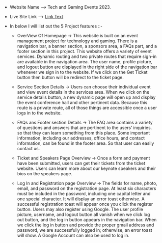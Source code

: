 - Website Name --> Tech and Gaming Events 2023.
- Live Site Link --> [Link Text](http://second-sleep.surge.sh/)




- In below I will list out the 5 Project features ::-

  - OverView Of Homepage ->
This website is built on an event management project for technology and gaming. There is a navigation bar, a banner section, a sponsors area, a FAQs part, and a footer section in this project. This website offers a variety of event services. Dynamic routing and two private routes that require sign-in are available in the navigation area. The user name, profile picture, and logout button are displayed in the right side of the navigation bar whenever we sign in to the website. If we click on the Get Ticket button then button will be redirect to the ticket page.
   

  - Service Section Details -> 
Users can choose their individual event and view event details in the services area. When we click on the service details button, a new dynamic page will open up and display the event conference hall and other pertinent data. Because this route is a private route, all of those things are accessible once a user logs in to the website.


   - FAQs ans Footer section Details -> 
The FAQ area contains a variety of questions and answers that are pertinent to the users' inquiries. so that they can learn something from this place. Some important information, including our addresses, office hours, and contact information, can be found in the footer area. So that user can easily contact us.


  - Ticket and Speakers Page Overview -> 
Once a form and payment have been submitted, users can get their tickets from the ticket website. Users can learn more about our keynote speakers and their bios on the speakers page.


  - Log In and Registration page Overview -> 
The fields for name, photo, email, and password on the registration page. At least six characters must be included in the password, including one capital letter and one special character. It will display an error toast otherwise. A successful registration toast will appear once you click the register button. Users may also register using Google. The user profile picture, username, and logout button all vanish when we click log out button, and the log in button appears in the navigation bar. When we click the log in button and provide the proper gmail address and password, we are successfully logged in; otherwise, an error toast will show. A Google Account can also be used to log in. 




